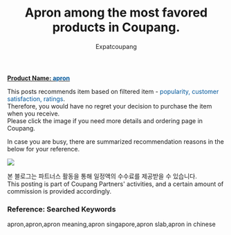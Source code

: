 ﻿---
layout: post
title:  "Apron among the most favored products in Coupang."
author: Expatcoupang
categories: [ Living/Furniture ]
tags: [apron,apron,apron meaning,apron singapore,apron slab,apron in chinese]
image: https://thumbnail10.coupangcdn.com/thumbnails/remote/492x492ex/image/retail/images/14547904121004558-f994c9bd-2526-436b-b048-7cedbbf795e4.jpg 
---

<a href="https://link.coupang.com/a/lTVgq"><b>Product Name: <font color='#01579B'>apron</font></b></a>

This posts recommends item based on filtered item - <font color='#01579B'>popularity, customer satisfaction, ratings</font>.<br>
Therefore, you would have no regret your decision to purchase the item when you receive.<br>
Please click the image if you need more details and ordering page in Coupang. 

In case you are busy, there are summarized recommendation reasons in the below for your reference. 

<a href="https://link.coupang.com/a/lTVgq"><img src="https://thumbnail7.coupangcdn.com/thumbnails/remote/q89/image/retail/images/13718704493888101-03f065fc-fd1f-40a8-96a5-7d642a79e9bb.jpg"></a> 

본 블로그는 파트너스 활동을 통해 일정액의 수수료를 제공받을 수 있습니다.<br>
This posting is part of Coupang Partners' activities, and a certain amount of commission is provided accordingly.

### Reference: Searched Keywords  
apron,apron,apron meaning,apron singapore,apron slab,apron in chinese